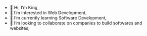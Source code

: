 - 👋 Hi, I’m King,
- 👀 I’m interested in Web Development,
- 🌱 I’m currently learning Software Development,
- 💞️ I’m looking to collaborate on companies to build softwares and websites,
<!-- 📫 How to reach me ...

<!---
khaekelvin/khaekelvin is a ✨ special ✨ repository because its `README.md` (this file) appears on your GitHub profile.
You can click the Preview link to take a look at your changes.
--->
